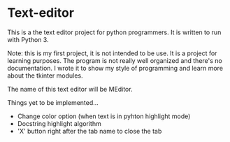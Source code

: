 # Text-editor
 This is a the text editor project for python programmers.
 It is written to run with Python 3.

 Note: this is my first project, it is not intended to be use. It is a project for learning purposes.
       The program is not really well organized and there's no documentation.
       I wrote it to show my style of programming and learn more about the tkinter modules.

 The name of this text editor will be MEditor.

 Things yet to be implemented...
 * Change color option (when text is in pyhton highlight mode)
 * Docstring highlight algorithm
 * 'X' button right after the tab name to close the tab


